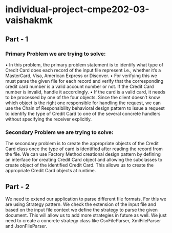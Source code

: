 # individual-project-cmpe202-03-vaishakmk

## Part - 1
### Primary Problem we are trying to solve:

•	In this problem, the primary problem statement is to identify what type of Credit Card does each record of the input file represent i.e., whether it’s a MasterCard, Visa, American Express or Discover.
•	For verifying this we must parse the given file for each record and verify that the corresponding credit card number is a valid account number or not. If the Credit Card number is invalid, handle it accordingly.
•	If the card is a valid card, it needs to be processed by one of the four objects. Since the client doesn’t know which object is the right one responsible for handling the request, we can use the Chain of Responsibility behavioral design pattern to issue a request to identify the type of Credit Card to one of the several concrete handlers without specifying the receiver explicitly.


### Secondary Problem we are trying to solve:

The secondary problem is to create the appropriate objects of the Credit Card class once the type of card is identified after reading the record from the file. We can use Factory Method creational design pattern by defining an interface for creating Credit Card object and allowing the subclasses to create object of the identified Credit Card. This allows us to create the appropriate Credit Card objects at runtime.


## Part - 2

We need to extend our application to parse different file formats. For this we are using Strategy pattern. We check the extension of the input file and based on the input file context we define the strategy to parse the given document.
This  will allow us to add more strategies in future as well. We just need to create a concrete strategy class like CsvFileParser, XmlFileParser and JsonFileParser.
